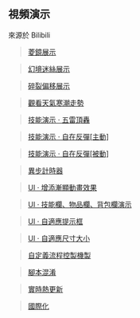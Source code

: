 ## 視頻演示

來源於 Bilibili

> <a target="_blank" href="https://www.bilibili.com/video/BV1Dt4y1t7eF">菱鏡展示</a>

> <a target="_blank" href="https://www.bilibili.com/video/BV1uF411c7R5">幻境迷絲展示</a>

> <a target="_blank" href="https://www.bilibili.com/video/BV1Sa411s7tK">碎裂偏移展示</a>

> <a target="_blank" href="https://www.bilibili.com/video/BV1BU4y1g73m">觀看天氣寒潮走勢</a>

> <a target="_blank" href="https://www.bilibili.com/video/BV1Bb4y1i71m">技能演示 · 五雷頂轟</a>

> <a target="_blank" href="https://www.bilibili.com/video/BV1Ym4y1X7jo">技能演示 · 自在反彈[主動]</a>

> <a target="_blank" href="https://www.bilibili.com/video/BV1KR4y1W7Qi">技能演示 · 自在反彈[被動]</a>

> <a target="_blank" href="https://www.bilibili.com/video/BV1DU4y1N7Kv">異步計時器</a>

> <a target="_blank" href="https://www.bilibili.com/video/BV1CF411b7Fp">UI · 增添漸顯動畫效果</a>

> <a target="_blank" href="https://www.bilibili.com/video/BV1SZ4y197Eh">UI · 技能欄、物品欄、背包欄演示</a>

> <a target="_blank" href="https://www.bilibili.com/video/BV1Mu411S7mU">UI · 自適應提示框</a>

> <a target="_blank" href="https://www.bilibili.com/video/BV1uq4y1m78k">UI · 自適應尺寸大小</a>

> <a target="_blank" href="https://www.bilibili.com/video/BV15Q4y1v7df">自定義流程控製機製</a>

> <a target="_blank" href="https://www.bilibili.com/video/BV16D4y1c7nS">腳本混淆</a>

> <a target="_blank" href="https://www.bilibili.com/video/BV1CZ4y1X7rw">實時熱更新</a>

> <a target="_blank" href="https://www.bilibili.com/video/BV1D3411x7MC">國際化</a>
